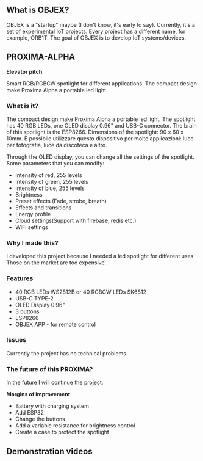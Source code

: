 ## What is OBJEX?
OBJEX is a "startup" maybe (I don't know, it's early to say). 
Currently, it's a set of experimental IoT projects. Every project has a different name, for example, ORB1T.
The goal of OBJEX is to develop IoT systems/devices.

## PROXIMA-ALPHA

**Elevator pitch**

Smart RGB/RGBCW spotlight for different applications. The compact design make Proxima Alpha a portable led light.

### What is it?
The compact design make Proxima Alpha a portable led light. The spotlight has 40 RGB LEDs, one OLED display 0.96" and USB-C connector.
The brain of this spotlight is the ESP8266. Dimensions of the spotlight: 90 x 60 x 10mm.
È possibile utilizzare questo dispositivo per molte applicazioni:
luce per fotografia, luce da discoteca e altro.

Through the OLED display, you can change all the settings of the spotlight.
Some parameters that you can modify:
- Intensity of red, 255 levels
- Intensity of green, 255 levels
- Intensity of blue, 255 levels
- Brightness
- Preset effects (Fade, strobe, breath)
- Effects and transitions
- Energy profile
- Cloud settings(Support with firebase, redis etc.)
- WiFi settings


### Why I made this?
I developed this project because I needed a led spotlight for different uses. Those on the market are too expensive.

### Features

- 40 RGB LEDs WS2812B or 40 RGBCW LEDs SK6812
- USB-C TYPE-2
- OLED Display 0.96"
- 3 buttons
- ESP8266
- OBJEX APP - for remote control

### Issues
Currently the project has no technical problems.

### The future of this PROXIMA?
In the future I will continue the project.

**Margins of improvement**

- Battery with charging system
- Add ESP32
- Change the buttons
- Add a variable resistance for brightness control
- Create a case to protect the spotlight

## Demonstration videos

